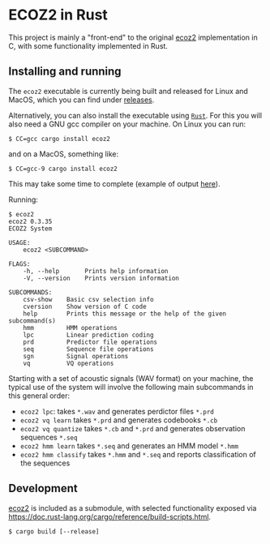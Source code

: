 # ECOZ2 in Rust

This project is mainly a "front-end" to the original
[ecoz2](https://github.com/ecoz2/ecoz2) implementation in C,
with some functionality implemented in Rust.

## Installing and running

The `ecoz2` executable is currently being built and released for
Linux and MacOS, which you can find under
[releases](https://github.com/ecoz2/ecoz2rs/releases).

Alternatively, you can also install the executable using
[`Rust`](https://www.rust-lang.org/tools/install).
For this you will also need a GNU gcc compiler on your machine.
On Linux you can run:

    $ CC=gcc cargo install ecoz2

and on a MacOS, something like:

    $ CC=gcc-9 cargo install ecoz2

This may take some time to complete (example of output
[here](https://gist.github.com/carueda/0b4ede3e0152d3d670b0a0f2fc7098ce)).

Running:

    $ ecoz2
    ecoz2 0.3.35
    ECOZ2 System
    
    USAGE:
        ecoz2 <SUBCOMMAND>
    
    FLAGS:
        -h, --help       Prints help information
        -V, --version    Prints version information
    
    SUBCOMMANDS:
        csv-show    Basic csv selection info
        cversion    Show version of C code
        help        Prints this message or the help of the given subcommand(s)
        hmm         HMM operations
        lpc         Linear prediction coding
        prd         Predictor file operations
        seq         Sequence file operations
        sgn         Signal operations
        vq          VQ operations

Starting with a set of acoustic signals (WAV format) on your machine,
the typical use of the system will involve the following main subcommands
in this general order:

- `ecoz2 lpc`:         takes `*.wav` and generates perdictor files `*.prd`
- `ecoz2 vq learn`     takes `*.prd` and generates codebooks `*.cb`
- `ecoz2 vq quantize`  takes `*.cb` and `*.prd` and generates observation sequences `*.seq`
- `ecoz2 hmm learn`    takes `*.seq` and generates an HMM model `*.hmm`
- `ecoz2 hmm classify` takes `*.hmm` and `*.seq` and reports classification
  of the sequences


## Development

[ecoz2](https://github.com/ecoz2/ecoz2) is included as a submodule,
with selected functionality exposed via
https://doc.rust-lang.org/cargo/reference/build-scripts.html.

    $ cargo build [--release]

